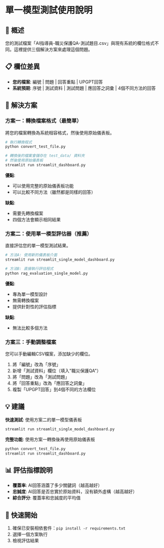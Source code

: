 # 單一模型測試使用說明

## 🎯 概述
您的測試檔案「AI指導員-職災保護QA-測試題目.csv」與現有系統的欄位格式不同。這裡提供三個解決方案來處理這個問題。

## 📋 欄位差異
- **您的檔案**: 編號 | 問題 | 回答重點 | UPGPT回答
- **系統預期**: 序號 | 測試資料 | 測試問題 | 應回答之詞彙 | 4個不同方法的回答

## 🔧 解決方案

### 方案一：轉換檔案格式（最簡單）
將您的檔案轉換為系統相容格式，然後使用原始儀表板。

```bash
# 執行轉換程式
python convert_test_file.py

# 轉換後的檔案會儲存在 test_data/ 資料夾
# 然後使用原始儀表板
streamlit run streamlit_dashboard.py
```

**優點**: 
- 可以使用完整的原始儀表板功能
- 可以比較不同方法（雖然都是同樣的回答）

**缺點**:
- 需要先轉換檔案
- 四個方法會顯示相同結果

### 方案二：使用單一模型評估器（推薦）
直接評估您的單一模型測試結果。

```bash
# 方法A: 使用新的儀表板介面
streamlit run streamlit_single_model_dashboard.py

# 方法B: 直接執行評估程式
python rag_evaluation_single_model.py
```

**優點**:
- 專為單一模型設計
- 無需轉換檔案
- 提供針對性的評估指標

**缺點**:
- 無法比較多個方法

### 方案三：手動調整檔案
您可以手動編輯CSV檔案，添加缺少的欄位。

1. 將「編號」改為「序號」
2. 新增「測試資料」欄位（填入"職災保護QA"）
3. 將「問題」改為「測試問題」
4. 將「回答重點」改為「應回答之詞彙」
5. 複製「UPGPT回答」到4個不同的方法欄位

## 💡 建議

**快速測試**: 使用方案二的單一模型儀表板
```bash
streamlit run streamlit_single_model_dashboard.py
```

**完整功能**: 使用方案一轉換後再使用原始儀表板
```bash
python convert_test_file.py
streamlit run streamlit_dashboard.py
```

## 📊 評估指標說明
- **覆蓋率**: AI回答涵蓋了多少關鍵詞（越高越好）
- **忠誠度**: AI回答是否忠實於原始資料，沒有額外虛構（越高越好）
- **綜合評分**: 覆蓋率和忠誠度的平均值

## 🚀 快速開始
1. 確保已安裝相依套件：`pip install -r requirements.txt`
2. 選擇一個方案執行
3. 檢視評估結果